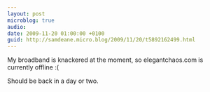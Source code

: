 ```yaml
---
layout: post
microblog: true
audio: 
date: 2009-11-20 01:00:00 +0100
guid: http://samdeane.micro.blog/2009/11/20/t5892162499.html
---
```

My broadband is knackered at the moment, so elegantchaos.com is currently offline :(

Should be back in a day or two.
